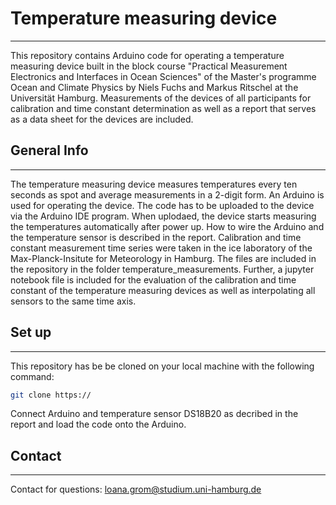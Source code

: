 # Temperature measuring device
***
This repository contains Arduino code for operating a temperature measuring device built in the block course "Practical Measurement Electronics and Interfaces in Ocean Sciences" of the Master's programme Ocean and Climate Physics by Niels Fuchs and Markus Ritschel at the Universität Hamburg. Measurements of the devices of all participants for calibration and time constant determination as well as a report that serves as a data sheet for the devices are included.

## General Info
***
The temperature measuring device measures temperatures every ten seconds as spot and average measurements in a 2-digit form. An Arduino is used for operating the device. The code has to be uploaded to the device via the Arduino IDE program. When uplodaed, the device starts measuring the temperatures automatically after power up. How to wire the Arduino and the temperature sensor is described in the report.
Calibration and time constant measurement time series were taken in the ice laboratory of the Max-Planck-Insitute for Meteorology in Hamburg. The files are  included in the repository in the folder temperature_measurements. Further, a jupyter notebook file is included for the evaluation of the calibration and time constant of the temperature measuring devices as well as interpolating all sensors to the same time axis.

## Set up
***
This repository has be be cloned on your local machine with the following command:
```bash
git clone https://
```
Connect Arduino and temperature sensor DS18B20 as decribed in the report and load the code onto the Arduino.


## Contact
***
Contact for questions: loana.grom@studium.uni-hamburg.de
